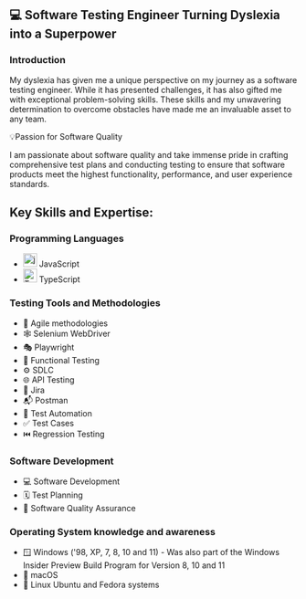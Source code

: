

<!--
**ChrisOsomething1981/ChrisOsomething1981** is a ✨ _special_ ✨ repository because its `README.md` (this file) appears on your GitHub profile.

Here are some ideas to get you started:

- 🔭 I’m currently working on ...
- 🌱 I’m currently learning ...
- 👯 I’m looking to collaborate on ...
- 🤔 I’m looking for help with ...
- 💬 Ask me about ...
- 📫 How to reach me: ...
- 😄 Pronouns: ...
- ⚡ Fun fact: ...
-->
##  :computer: Software Testing Engineer Turning Dyslexia into a Superpower

### Introduction

My dyslexia has given me a unique perspective on my journey as a software testing engineer. While it has presented challenges, it has also gifted me with exceptional problem-solving skills. These skills and my unwavering determination to overcome obstacles have made me an invaluable asset to any team.

💡Passion for Software Quality

I am passionate about software quality and take immense pride in crafting comprehensive test plans and conducting testing to ensure that software products meet the highest functionality, performance, and user experience standards.

## Key Skills and Expertise:

### Programming Languages

- <a href="https://emoji.gg/emoji/9136_js"><img src="https://cdn3.emoji.gg/emojis/9136_js.png" width="24px" height="24px" alt="js"></a> JavaScript
- <a href="https://emoji.gg/emoji/8584-typescript"><img src="https://cdn3.emoji.gg/emojis/8584-typescript.png" width="24px" height="24px" alt="TypeScript"></a> TypeScript

### Testing Tools and Methodologies

- 🧩 Agile methodologies
- 🕸️ Selenium WebDriver
- 🎭 Playwright
- 🧪 Functional Testing
- ⚙️ SDLC 
- 🌐 API Testing
- 🐞 Jira
- 📬 Postman
- 🤖 Test Automation 
- ✅ Test Cases
- ⏮️ Regression Testing

### Software Development

- 💻 Software Development
- 🗓️ Test Planning
- 💯 Software Quality Assurance

### Operating System knowledge and awareness

- 🪟 Windows ('98, XP, 7, 8, 10 and 11) - Was also part of the Windows Insider Preview Build Program for Version 8, 10 and 11
- 🍏 macOS 
- 🐧 Linux Ubuntu and Fedora systems

  

